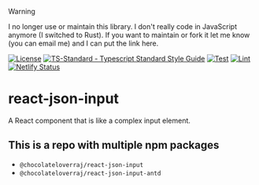 > [!WARNING]  
> I no longer use or maintain this library. I don't really code in JavaScript anymore (I switched to Rust). If you want to maintain or fork it let me know (you can email me) and I can put the link here.

[![License](https://badgen.net/github/license/ChocolateLoverRaj/react-json-input)](https://github.com/ChocolateLoverRaj/react-json-input/blob/main/LICENSE)
[![TS-Standard - Typescript Standard Style Guide](https://badgen.net/badge/code%20style/ts-standard/blue?icon=typescript)](https://github.com/standard/ts-standard)
[![Test](https://github.com/ChocolateLoverRaj/react-json-input/actions/workflows/test.yml/badge.svg)](https://github.com/ChocolateLoverRaj/react-json-input/actions/workflows/test.yml)
[![Lint](https://github.com/ChocolateLoverRaj/react-json-input/actions/workflows/lint.yml/badge.svg)](https://github.com/ChocolateLoverRaj/react-json-input/actions/workflows/lint.yml)
[![Netlify Status](https://api.netlify.com/api/v1/badges/5a958436-bfb6-4440-ab15-fc6e1512172f/deploy-status)](https://app.netlify.com/sites/react-json-input/deploys)

# react-json-input
A React component that is like a complex input element.

## This is a repo with multiple npm packages
- `@chocolateloverraj/react-json-input`
- `@chocolateloverraj/react-json-input-antd`
